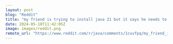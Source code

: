 ```yaml
---
layout: post
blog: "Reddit"
title: "my friend is trying to install java 21 but it says he needs to close windows explorer but he says java 21 installer is using windows explorer"
date: 2024-05-18T11:42:05Z
image: images/reddit.png
remote_url: "https://www.reddit.com/r/java/comments/1cuvfpq/my_friend_is_trying_to_install_java_21_but_it/"
---
```

